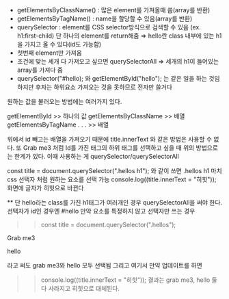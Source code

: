 - getElementsByClassName() : 많은 element를 가져올때 씀(array를 반환)
- getElementsByTagName() : name을 할당할 수 있음(array를 반환)
- querySelector : element를 CSS selector방식으로 검색할 수 있음 (ex. h1:first-child)
단 하나의 element를 return해줌
⇒ hello란 class 내부에 있는 h1을 가지고 올 수 있다(id도 가능함)
- 첫번째 element만 가져옴
- 조건에 맞는 세개 다 가져오고 싶으면 querySelectorAll
⇒ 세개의 h1이 들어있는 array를 가져다 줌
- querySelector("#hello); 와 getElementById("hello"); 는 같은 일을 하는 것임
하지만 후자는 하위요소 가져오는 것을 못하므로 전자만 쓸거다

원하는 값을 불러오는 방법에는 여러가지 있다.

getElementById >> 하나의 값
getElementsByClassName >> 배열
getElementsByTagName . . . >> 배열

위에서 id 빼고는 배열을 가져오기 때문에 title.innerText 와 같은 방법은 사용할 수 없다.
또
Grab me3
처럼 Id를 가진 태그의 하위 태그를 선택하고 싶을 때 위의 방법으로는 한계가 있다.
이때 사용하는 게 querySelector/querySelectorAll

const title = document.querySelector(".hellos h1"); 와 같이 쓰면
.hellos h1 마치 css 선택자 처럼 원하는 요소를 선택 가능
console.log((title.innerText = "히힛")); 화면에 글자가 히힛으로 바뀐다

** 단 hello라는 class를 가진 h1태그가 여러개인 경우 querySelectorAll을 써야 한다.
선택자가 id인 경우엔 #hello
만약 요소를 특정하지 않고 선택자만 쓰는 경우
>> const title = document.querySelector(".hellos");


Grab me3

hello

라고 써도 grab me3와 hello 모두 선택됨
그리고 여기서 만약 업데이트를 하면
>>console.log((title.innerText = "히힛"));
>> 결과는 grab me3, hello 둘 다 사라지고 히힛으로 대체된다.